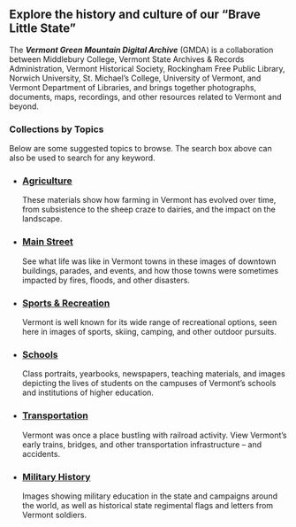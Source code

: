 ## Explore the history and culture of our “Brave Little State”

The ***Vermont Green Mountain Digital Archive*** (GMDA) is a collaboration between Middlebury College, Vermont State Archives & Records Administration, Vermont Historical Society, Rockingham Free Public Library, Norwich University, St. Michael’s College, University of Vermont, and Vermont Department of Libraries, and brings together photographs, documents, maps, recordings, and other resources related to Vermont and beyond.

### Collections by Topics

Below are some suggested topics to browse.  The search box above can also be used to search for any keyword.

- ### [Agriculture](/search?q=agriculture)

  These materials show how farming in Vermont has evolved over time, from subsistence to the sheep craze to dairies, and the impact on the landscape.

- ### [Main Street](/search?q=%22main+street%22)

  See what life was like in Vermont towns in these images of downtown buildings, parades, and events, and how those towns were sometimes impacted by fires, floods, and other disasters.

- ### [Sports & Recreation](/search?q=sports*+OR+recreation*)

  Vermont is well known for its wide range of recreational options, seen here in images of sports, skiing, camping, and other outdoor pursuits.

- ### [Schools](/search?q=schools)

  Class portraits, yearbooks, newspapers, teaching materials, and images depicting the lives of students on the campuses of Vermont’s schools and institutions of higher education.

- ### [Transportation](/search?q=transportation)

  Vermont was once a place bustling with railroad activity. View Vermont’s early trains, bridges, and other transportation infrastructure – and accidents.

- ### [Military History](/search?q=%22military+history%22)

  Images showing military education in the state and campaigns around the world, as well as historical state regimental flags and letters from Vermont soldiers.